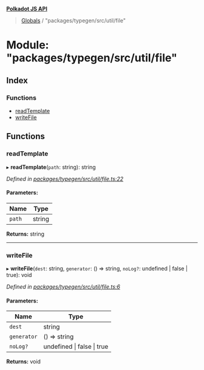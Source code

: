 **[Polkadot JS API](../README.md)**

> [Globals](../globals.md) / "packages/typegen/src/util/file"

# Module: "packages/typegen/src/util/file"

## Index

### Functions

* [readTemplate](_packages_typegen_src_util_file_.md#readtemplate)
* [writeFile](_packages_typegen_src_util_file_.md#writefile)

## Functions

### readTemplate

▸ **readTemplate**(`path`: string): string

*Defined in [packages/typegen/src/util/file.ts:22](https://github.com/polkadot-js/api/blob/f778bf32e/packages/typegen/src/util/file.ts#L22)*

#### Parameters:

Name | Type |
------ | ------ |
`path` | string |

**Returns:** string

___

### writeFile

▸ **writeFile**(`dest`: string, `generator`: () => string, `noLog?`: undefined \| false \| true): void

*Defined in [packages/typegen/src/util/file.ts:6](https://github.com/polkadot-js/api/blob/f778bf32e/packages/typegen/src/util/file.ts#L6)*

#### Parameters:

Name | Type |
------ | ------ |
`dest` | string |
`generator` | () => string |
`noLog?` | undefined \| false \| true |

**Returns:** void

